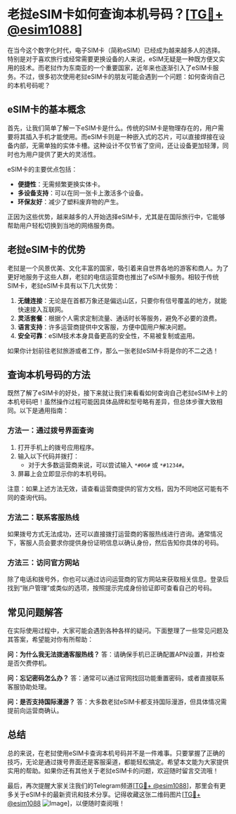 # 老挝eSIM卡如何查询本机号码？[[TG💪+ @esim1088](https://t.me/s/esim1088)]

在当今这个数字化时代，电子SIM卡（简称eSIM）已经成为越来越多人的选择。特别是对于喜欢旅行或经常需要更换设备的人来说，eSIM无疑是一种既方便又实用的技术。而老挝作为东南亚的一个重要国家，近年来也逐渐引入了eSIM卡服务。不过，很多初次使用老挝eSIM卡的朋友可能会遇到一个问题：如何查询自己的本机号码呢？

## eSIM卡的基本概念

首先，让我们简单了解一下eSIM卡是什么。传统的SIM卡是物理存在的，用户需要将其插入手机才能使用。而eSIM卡则是一种嵌入式的芯片，可以直接焊接在设备内部，无需单独的实体卡槽。这种设计不仅节省了空间，还让设备更加轻薄，同时也为用户提供了更大的灵活性。

eSIM卡的主要优点包括：
- **便捷性**：无需频繁更换实体卡。
- **多设备支持**：可以在同一张卡上激活多个设备。
- **环保友好**：减少了塑料废弃物的产生。

正因为这些优势，越来越多的人开始选择eSIM卡，尤其是在国际旅行中，它能够帮助用户轻松切换到当地的网络服务商。

## 老挝eSIM卡的优势

老挝是一个风景优美、文化丰富的国家，吸引着来自世界各地的游客和商人。为了更好地服务于这些人群，老挝的电信运营商也推出了eSIM卡服务。相较于传统SIM卡，老挝eSIM卡具有以下几大优势：

1. **无缝连接**：无论是在首都万象还是偏远山区，只要你有信号覆盖的地方，就能快速接入互联网。
2. **灵活套餐**：根据个人需求定制流量、通话时长等服务，避免不必要的浪费。
3. **语言支持**：许多运营商提供中文客服，方便中国用户解决问题。
4. **安全可靠**：eSIM技术本身具备更高的安全性，不易被复制或盗用。

如果你计划前往老挝旅游或者工作，那么一张老挝eSIM卡将是你的不二之选！

## 查询本机号码的方法

既然了解了eSIM卡的好处，接下来就让我们来看看如何查询自己老挝eSIM卡上的本机号码吧！虽然操作过程可能因具体品牌和型号略有差异，但总体步骤大致相同。以下是通用指南：

### 方法一：通过拨号界面查询

1. 打开手机上的拨号应用程序。
2. 输入以下代码并拨打：
   - 对于大多数运营商来说，可以尝试输入 `*#06#` 或 `*#1234#`。
3. 屏幕上会立即显示你的本机号码。

注意：如果上述方法无效，请查看运营商提供的官方文档，因为不同地区可能有不同的查询代码。

### 方法二：联系客服热线

如果拨号方式无法成功，还可以直接拨打运营商的客服热线进行咨询。通常情况下，客服人员会要求你提供身份证明信息以确认身份，然后告知你具体的号码。

### 方法三：访问官方网站

除了电话和拨号外，你也可以通过访问运营商的官方网站来获取相关信息。登录后找到“账户管理”或类似的选项，按照提示完成身份验证即可查看自己的号码。

## 常见问题解答

在实际使用过程中，大家可能会遇到各种各样的疑问。下面整理了一些常见问题及其答案，希望能对你有所帮助：

**问：为什么我无法拨通客服热线？**
答：请确保手机已正确配置APN设置，并检查是否欠费停机。

**问：忘记密码怎么办？**
答：通常可以通过官网找回功能重置密码，或者直接联系客服协助处理。

**问：是否支持国际漫游？**
答：大多数老挝eSIM卡都支持国际漫游，但具体情况需提前向运营商确认。

## 总结

总的来说，在老挝使用eSIM卡查询本机号码并不是一件难事。只要掌握了正确的技巧，无论是通过拨号界面还是客服渠道，都能轻松搞定。希望本文能为大家提供实用的帮助。如果你还有其他关于老挝eSIM卡的问题，欢迎随时留言交流哦！

最后，再次提醒大家关注我们的Telegram频道[[TG💪+ @esim1088](https://t.me/s/esim1088)]，那里会有更多关于eSIM卡的最新资讯和技术分享。记得收藏这张二维码图片[[TG💪+ @esim1088](https://t.me/s/esim1088) ![Image](https://i.postimg.cc/4NQfJmqS/Snipaste-2025-05-13-00-14-12.png)]，以便随时查阅哦！